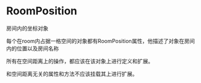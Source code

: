 # RoomPosition

房间内的坐标对象

每个在room内占据一格空间的对象都有RoomPosition属性，他描述了对象在房间内的位置以及房间名称

所有在空间距离上的操作，都应该在该对象上进行定义和扩展。

和空间距离无关的属性和方法不应该挂载其上进行扩展。

